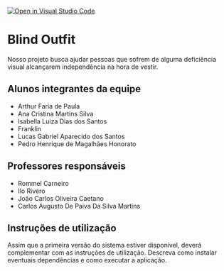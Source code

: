 [![Open in Visual Studio Code](https://classroom.github.com/assets/open-in-vscode-c66648af7eb3fe8bc4f294546bfd86ef473780cde1dea487d3c4ff354943c9ae.svg)](https://classroom.github.com/online_ide?assignment_repo_id=8476886&assignment_repo_type=AssignmentRepo)

# Blind Outfit

Nosso projeto busca ajudar pessoas que sofrem de alguma deficiência visual alcançarem independência na hora de vestir.

## Alunos integrantes da equipe

* Arthur Faria de Paula
* Ana Cristina Martins Silva
* Isabella Luiza Dias dos Santos
* Franklin
* Lucas Gabriel Aparecido dos Santos
* Pedro Henrique de Magalhães Honorato

## Professores responsáveis

* Rommel Carneiro
* Ilo Rivero
* João Carlos Oliveira Caetano
* Carlos Augusto De Paiva Da Silva Martins

## Instruções de utilização

Assim que a primeira versão do sistema estiver disponível, deverá complementar com as instruções de utilização. Descreva como instalar eventuais dependências e como executar a aplicação.
